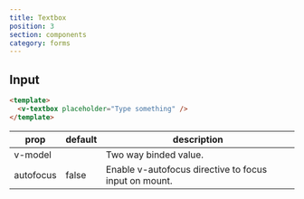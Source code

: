 ```yaml
---
title: Textbox
position: 3
section: components
category: forms
---
```


## Input

<preview>
  <template #component>
    <v-textbox placeholder="Type something"></v-textbox>
  </template>
</preview>

```html
<template>
  <v-textbox placeholder="Type something" />
</template>
```

|prop          | default       | description |
|--------------|---------------|-------------|
|v-model       |               | Two way binded value. |
|autofocus     | false         | Enable v-autofocus directive to focus input on mount.|
